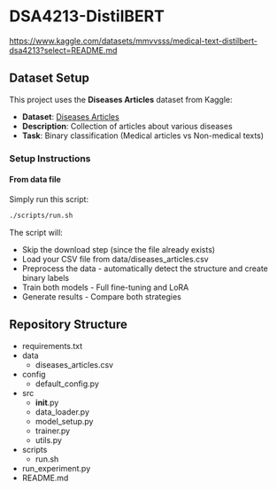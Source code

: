 # DSA4213-DistilBERT
https://www.kaggle.com/datasets/mmvvsss/medical-text-distilbert-dsa4213?select=README.md

## Dataset Setup

This project uses the **Diseases Articles** dataset from Kaggle:

- **Dataset**: [Diseases Articles](https://www.kaggle.com/datasets/shyshcuk/diseases-articles)
- **Description**: Collection of articles about various diseases
- **Task**: Binary classification (Medical articles vs Non-medical texts)

### Setup Instructions

#### From data file 
Simply run this script:

```bash
./scripts/run.sh
```
The script will:
- Skip the download step (since the file already exists)
- Load your CSV file from data/diseases_articles.csv
- Preprocess the data - automatically detect the structure and create binary labels
- Train both models - Full fine-tuning and LoRA
- Generate results - Compare both strategies



## Repository Structure
 - requirements.txt
 - data
    - diseases_articles.csv
 - config
    - default_config.py
 - src
   - __init__.py
   - data_loader.py
   - model_setup.py
   - trainer.py
   - utils.py
 - scripts
   - run.sh
 - run_experiment.py
 - README.md


